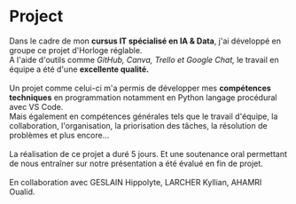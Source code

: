 # Project

Dans le cadre de mon **cursus IT spécialisé en IA & Data**, j'ai développé en groupe ce projet d'Horloge réglable. </br>
A l'aide d'outils comme *GitHub, Canva, Trello et Google Chat,* le travail en équipe a été d'une **excellente qualité.** </br>
</br>
Un projet comme celui-ci m'a permis de développer mes **compétences techniques** en programmation notamment en Python langage procédural avec VS Code. </br>
Mais également en compétences générales tels que le travail d'équipe, la collaboration, l'organisation, la priorisation des tâches, la résolution de problèmes et plus encore... </br>
</br>
La réalisation de ce projet a duré 5 jours. Et une soutenance oral permettant de nous entraîner sur notre présentation a été évalué en fin de projet. </br>
</br>
En collaboration avec GESLAIN Hippolyte, LARCHER Kyllian, AHAMRI Oualid.
